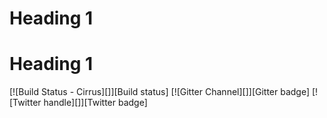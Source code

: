 Heading 1
=========

Heading 1
======

[![Build Status - Cirrus][]][Build status]
[![Gitter Channel][]][Gitter badge]
[![Twitter handle][]][Twitter badge]
